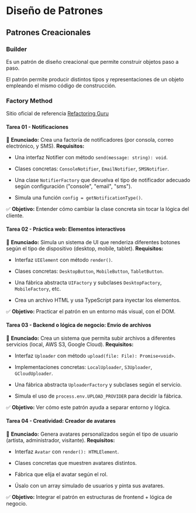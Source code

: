 # Diseño de Patrones
## Patrones Creacionales
### Builder
Es un patrón de diseño creacional que permite construir objetos paso a paso.

El patrón permite producir distintos tipos y representaciones de un objeto
empleando el mismo código de construcción.

### Factory Method

Sitio oficial de referencia [Refactoring Guru](https://refactoring.guru/es/design-patterns/)



#### Tarea 01 - Notificaciones

📝 **Enunciado:**
Crea una factoría de notificadores (por consola, correo electrónico, y SMS).
**Requisitos:**

  -  Una interfaz Notifier con método `send(message: string): void`.

  -  Clases concretas: `ConsoleNotifier`, `EmailNotifier`, `SMSNotifier`.

  -  Una clase `NotifierFactory` que devuelva el tipo de notificador adecuado según configuración ("console", "email", "sms").

  -  Simula una función `config = getNotificationType()`.

✅ **Objetivo:** Entender cómo cambiar la clase concreta sin tocar la lógica del cliente.


#### Tarea 02 - Práctica web: Elementos interactivos

📝 **Enunciado:**
Simula un sistema de UI que renderiza diferentes botones según el tipo de dispositivo (desktop, mobile, tablet).
**Requisitos:**

  -  Interfaz `UIElement` con método `render()`.

  -  Clases concretas: `DesktopButton`, `MobileButton`, `TabletButton`.

  -  Una fábrica abstracta `UIFactory` y subclases `DesktopFactory`, `MobileFactory`, etc.

  -  Crea un archivo HTML y usa TypeScript para inyectar los elementos.

✅ **Objetivo:** Practicar el patrón en un entorno más visual, con el DOM.


#### Tarea 03 - Backend o lógica de negocio: Envío de archivos

📝 **Enunciado:**
Crea un sistema que permita subir archivos a diferentes servicios (local, AWS S3, Google Cloud).
**Requisitos:**

  -  Interfaz `Uploader` con método `upload(file: File): Promise<void>`.

  -  Implementaciones concretas: `LocalUploader`, `S3Uploader`, `GCloudUploader`.

  -  Una fábrica abstracta `UploaderFactory` y subclases según el servicio.

  -  Simula el uso de `process.env.UPLOAD_PROVIDER` para decidir la fábrica.

✅ **Objetivo:** Ver cómo este patrón ayuda a separar entorno y lógica.


#### Tarea 04 - Creatividad: Creador de avatares

📝 **Enunciado:**
Genera avatares personalizados según el tipo de usuario (artista, administrador, visitante).
**Requisitos:**

  -  Interfaz `Avatar` con `render(): HTMLElement`.

  -  Clases concretas que muestren avatares distintos.

  -  Fábrica que elija el avatar según el rol.

  -  Úsalo con un array simulado de usuarios y pinta sus avatares.

✅ **Objetivo:** Integrar el patrón en estructuras de frontend + lógica de negocio.